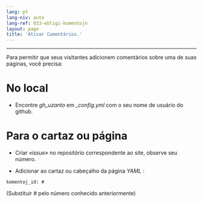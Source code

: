 ```yaml
---
lang: pt
lang-niv: auto
lang-ref: 033-ebligi-komentojn
layout: page
title: 'Ativar Comentários.'
---
```


---

Para permitir que seus visitantes adicionem comentários sobre uma de suas páginas, você precisa: 

# No local
 * Encontre _gh\_uzanto_ em _\_config.yml_ com o seu nome de usuário do github.



# Para o cartaz ou página
 * Criar  _«issue»_  no repositório correspondente ao site, observe seu número. 



 * Adicionar ao cartaz ou cabeçalho da página  _YAML_ :   



```
komentoj_id: #
```
(Substituir _#_ pelo número conhecido anteriormente)
